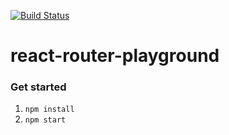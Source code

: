 [![Build Status](https://travis-ci.org/knowbody/react-router-playground.svg)](https://travis-ci.org/knowbody/react-router-playground)

react-router-playground
===

### Get started

1. `npm install`
2. `npm start`
